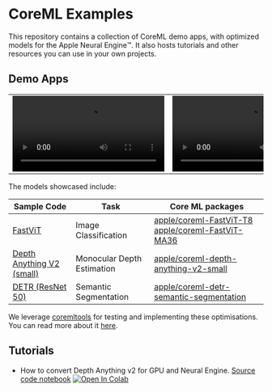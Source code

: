 # CoreML Examples

This repository contains a collection of CoreML demo apps, with optimized models for the Apple Neural Engine™️. It also hosts tutorials and other resources you can use in your own projects.

## Demo Apps

||||
| ------------- | ------------- |  ------------- |
| <video src="https://github.com/huggingface/coreml-examples/assets/45471420/04f13819-bdae-4843-9631-940bd9b21b4e">  | <video src="https://github.com/huggingface/coreml-examples/assets/45471420/e760cf8b-0f11-4b95-9db6-db4c46d954d6">|<video src="https://github.com/huggingface/coreml-examples/assets/45471420/4b71b9e9-3d63-400c-868e-f0734aba0a6f">|

The models showcased include:

| Sample Code                                                | Task                       | Core ML packages                                                                                                                                                |
|------------------------------------------------------------|----------------------------|-----------------------------------------------------------------------------------------------------------------------------------------------------------------|
| [FastViT](FastViTSample/README.md)                         | Image Classification       | [ apple/coreml-FastViT-T8 ]( https://huggingface.co/apple/coreml-FastViT-T8 ) [ apple/coreml-FastViT-MA36 ]( https://huggingface.co/apple/coreml-FastViT-MA36 ) |
| [Depth Anything V2 (small)](depth-anything-example/README.md) | Monocular Depth Estimation | [apple/coreml-depth-anything-v2-small](https://huggingface.co/apple/coreml-depth-anything-small)                                                                   |
| [DETR (ResNet 50)](SemanticSegmentationSample/README.md)   | Semantic Segmentation      | [ apple/coreml-detr-semantic-segmentation ]( https://huggingface.co/apple/coreml-detr-semantic-segmentation )                                                   |


We leverage [coremltools](https://github.com/apple/coremltools) for testing and implementing these optimisations. You can read more about it [here](https://apple.github.io/coremltools/docs-guides/source/opt-palettization-api.html).

## Tutorials

- How to convert Depth Anything v2 for GPU and Neural Engine. [Source code notebook](https://github.com/huggingface/coreml-examples/blob/main/tutorials/depth-anything-coreml-guide.ipynb) <a target="_blank" href="https://colab.research.google.com/github/huggingface/coreml-examples/blob/main/tutorials/depth-anything-coreml-guide.ipynb">
  <img src="https://colab.research.google.com/assets/colab-badge.svg" alt="Open In Colab"/>
</a>




